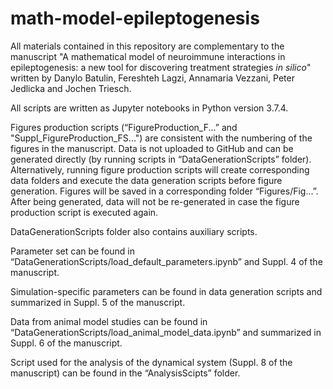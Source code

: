 # math-model-epileptogenesis

All materials contained in this repository are complementary to the manuscript "A mathematical model of neuroimmune interactions in epileptogenesis: a new tool for discovering treatment strategies _in silico_" written by Danylo Batulin, Fereshteh Lagzi, Annamaria Vezzani, Peter Jedlicka and Jochen Triesch.

All scripts are written as Jupyter notebooks in Python version 3.7.4.

Figures production scripts (“FigureProduction_F...” and "Suppl_FigureProduction_FS...") are consistent with the numbering of the figures in the manuscript. Data is not uploaded to GitHub and can be generated directly (by running scripts in “DataGenerationScripts” folder). Alternatively, running figure production scripts will create corresponding data folders and execute the data generation scripts before figure generation. Figures will be saved in a corresponding folder “Figures/Fig...”. After being generated, data will not be re-generated in case the figure production script is executed again.

DataGenerationScripts folder also contains auxiliary scripts.

Parameter set can be found in “DataGenerationScripts/load_default_parameters.ipynb” and Suppl. 4 of the manuscript.

Simulation-specific parameters can be found in data generation scripts and summarized in Suppl. 5 of the manuscript.

Data from animal model studies can be found in “DataGenerationScripts/load_animal_model_data.ipynb” and summarized in Suppl. 6 of the manuscript. 

Script used for the analysis of the dynamical system (Suppl. 8 of the manuscript) can be found in the “AnalysisScipts” folder.
